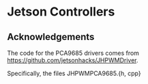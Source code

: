 # Jetson Controllers

## Acknowledgements

The code for the PCA9685 drivers comes from https://github.com/jetsonhacks/JHPWMDriver.

Specifically, the files JHPWMPCA9685.{h, cpp}